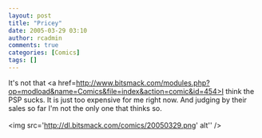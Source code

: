 ```yaml
---
layout: post
title: "Pricey"
date: 2005-03-29 03:10
author: rcadmin
comments: true
categories: [Comics]
tags: []
---
```

It's not that <a href=http://www.bitsmack.com/modules.php?op=modload&name=Comics&file=index&action=comic&id=454>I think the PSP sucks.</a> It is just too expensive for me right now. And judging by their sales so far I'm not the only one that thinks so.<Br><br><!--more--><img src='http://dl.bitsmack.com/comics/20050329.png' alt'' />
